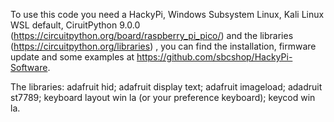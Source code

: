 To use this code you need a HackyPi, Windows Subsystem Linux, Kali Linux WSL default, CiruitPython 9.0.0 (https://circuitpython.org/board/raspberry_pi_pico/) and the libraries (https://circuitpython.org/libraries) , you can find the installation, firmware update and some examples at https://github.com/sbcshop/HackyPi-Software.

The libraries:
adafruit hid;
adafruit display text;
adafruit imageload;
adadruit st7789;
keyboard layout win la (or your preference keyboard);
keycod win la.
